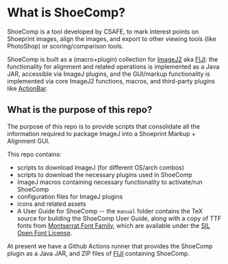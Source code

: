 # What is ShoeComp?

ShoeComp is a tool developed by CSAFE, to mark interest points on Shoeprint
images, align the images, and export to other viewing tools (like PhotoShop) or
scoring/comparison tools.

ShoeComp is built as a (macro+plugin) collection for [ImageJ2][ij2] aka
[FIJI][fiji]: the functionality for alignment and related operations is
implemented as a Java JAR, accessible via ImageJ plugins, and the GUI/markup
functionality is implemented via core ImageJ2 functions, macros, and third-party
plugins like [ActionBar][actionbar].

## What is the purpose of this repo?

The purpose of this repo is to provide scripts that consolidate all the
information required to package ImageJ into a Shoeprint Markup + Alignment GUI. 

This repo contains:

- scripts to download ImageJ (for different OS/arch combos)
- scripts to download the necessary plugins used in ShoeComp
- ImageJ macros containing necessary functionality to activate/run ShoeComp
- configuration files for ImageJ plugins
- icons and related assets
- A User Guide for ShoeComp -- the `manual` folder contains the TeX source for
  building the ShoeComp User Guide, along with a copy of TTF fonts from
  [Montserrat Font Family](https://fonts.google.com/specimen/Montserrat), which
  are available under the [SIL Open Font License](https://openfontlicense.org/).

At present we have a Github Actions runner that provides the ShoeComp plugin as
a Java JAR, and ZIP files of [FIJI][fiji] containing ShoeComp.

[ij2]: https://imagej.net/software/imagej2/
[fiji]: https://imagej.net/software/fiji/
[actionbar]: https://imagej.net/plugins/action-bar
